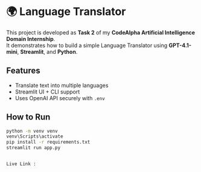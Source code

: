 # 🌍 Language Translator

This project is developed as **Task 2** of my **CodeAlpha Artificial Intelligence Domain Internship**.  
It demonstrates how to build a simple Language Translator using **GPT-4.1-mini**, **Streamlit**, and **Python**.

## Features
- Translate text into multiple languages
- Streamlit UI + CLI support
- Uses OpenAI API securely with `.env`

## How to Run
```bash
python -m venv venv
venv\Scripts\activate
pip install -r requirements.txt
streamlit run app.py


Live Link : 